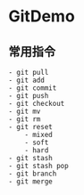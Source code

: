 # GitDemo

## 常用指令
    - git pull
    - git add
    - git commit
    - git push
    - git checkout
    - git mv
    - git rm
    - git reset
        - mixed
        - soft
        - hard
    - git stash
    - git stash pop
    - git branch
    - git merge
